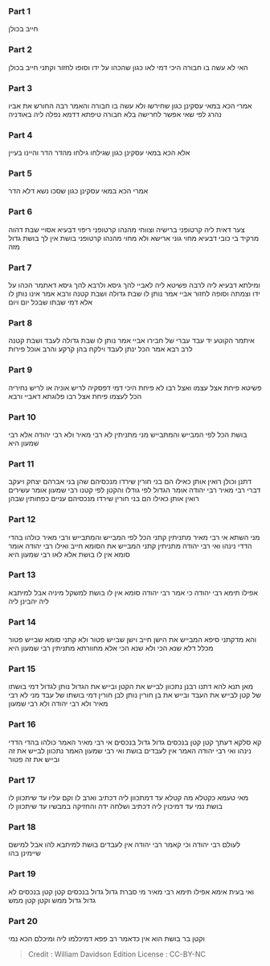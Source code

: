 
### Part 1
חייב בכולן

### Part 2
האי לא עשה בו חבורה היכי דמי לאו כגון שהכהו על ידו וסופו לחזור וקתני חייב בכולן

### Part 3
אמרי הכא במאי עסקינן כגון שחירשו ולא עשה בו חבורה והאמר רבה החורש את אביו נהרג לפי שאי אפשר לחרישה בלא חבורה טיפתא דדמא נפלה ליה באודניה

### Part 4
אלא הכא במאי עסקינן כגון שגילחו גילחו מהדר הדר והיינו בעיין

### Part 5
אמרי הכא במאי עסקינן כגון שסכו נשא דלא הדר 

### Part 6
צער דאית ליה קרטופני ברישיה וצווחי מהנהו קרטופני ריפוי דבעיא אסויי שבת דהוה מרקיד בי כובי דבעיא מחוי גוני ארישא ולא מחוי מהנהו קרטופני בושת אין לך בושת גדול מזה

### Part 7
ומילתא דבעיא ליה לרבה פשיטא ליה לאביי להך גיסא ולרבא להך גיסא דאתמר הכהו על ידו וצמתה וסופה לחזור אביי אמר נותן לו שבת גדולה ושבת קטנה ורבא אמר אינו נותן לו אלא דמי שבתו שבכל יום ויום

### Part 8
איתמר הקוטע יד עבד עברי של חבירו אביי אמר נותן לו שבת גדולה לעבד ושבת קטנה לרב רבא אמר הכל ינתן לעבד וילקח בהן קרקע והרב אוכל פירות

### Part 9
פשיטא פיחת אצל עצמו ואצל רבו לא פיחת היכי דמי דפסקיה לריש אוניה או לריש נחיריה הכל לעצמו פיחת אצל רבו פלוגתא דאביי ורבא

### Part 10
בושת הכל לפי המבייש והמתבייש מני מתניתין לא רבי מאיר ולא רבי יהודה אלא רבי שמעון היא

### Part 11
דתנן וכולן רואין אותן כאילו הם בני חורין שירדו מנכסיהם שהן בני אברהם יצחק ויעקב דברי רבי מאיר רבי יהודה אומר הגדול לפי גודלו והקטן לפי קטנו רבי שמעון אומר עשירים רואין אותן כאילו הם בני חורין שירדו מנכסיהם עניים כפחותין שבהן

### Part 12
מני השתא אי רבי מאיר מתניתין קתני הכל לפי המבייש והמתבייש ורבי מאיר כולהו בהדי הדדי נינהו ואי רבי יהודה מתניתין קתני המבייש את הסומא חייב ואילו רבי יהודה אומר סומא אין לו בושת אלא לאו רבי שמעון היא

### Part 13
אפילו תימא רבי יהודה כי אמר רבי יהודה סומא אין לו בושת למשקל מיניה אבל למיתבא ליה יהבינן ליה

### Part 14
והא מדקתני סיפא המבייש את הישן חייב וישן שבייש פטור ולא קתני סומא שבייש פטור מכלל דלא שנא הכי ולא שנא הכי אלא מחוורתא מתניתין רבי שמעון היא

### Part 15
מאן תנא להא דתנו רבנן נתכוון לבייש את הקטן ובייש את הגדול נותן לגדול דמי בושתו של קטן לבייש את העבד ובייש את בן חורין נותן לבן חורין דמי בושתו של עבד מני לא רבי מאיר ולא רבי יהודה ולא רבי שמעון

### Part 16
קא סלקא דעתך קטן קטן בנכסים גדול גדול בנכסים אי רבי מאיר האמר כולהו בהדי הדדי נינהו ואי רבי יהודה האמר אין לעבדים בושת ואי רבי שמעון האמר נתכוון לבייש את זה ובייש את זה פטור

### Part 17
מאי טעמא כקטלא מה קטלא עד דמתכוון ליה דכתיב וארב לו וקם עליו עד שיתכוון לו בושת נמי עד דמיכוין ליה דכתיב ושלחה ידה והחזיקה במבשיו עד שיתכוון לו

### Part 18
לעולם רבי יהודה וכי קאמר רבי יהודה אין לעבדים בושת למיתבא להו אבל למישם שיימינן בהו

### Part 19
ואי בעית אימא אפילו תימא רבי מאיר מי סברת גדול גדול בנכסים קטן קטן בנכסים לא גדול גדול ממש וקטן קטן ממש

### Part 20
וקטן בר בושת הוא אין כדאמר רב פפא דמיכלמו ליה ומיכלם הכא נמי

>Credit : William Davidson Edition
>License : CC-BY-NC